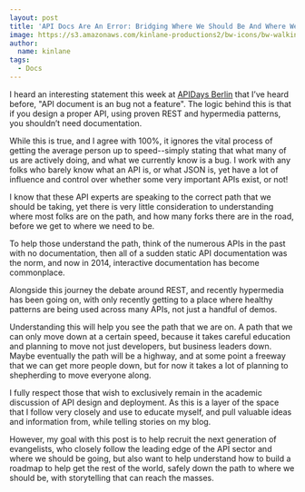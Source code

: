 ```yaml
---
layout: post
title: 'API Docs Are An Error: Bridging Where We Should Be And Where We Are Currently'
image: https://s3.amazonaws.com/kinlane-productions2/bw-icons/bw-walking-path.png
author:
  name: kinlane
tags:
  - Docs
---
```

I heard an interesting statement this week at [APIDays Berlin](http://berlin.apidays.io/) that I’ve heard before, "API document is an bug not a feature". The logic behind this is that if you design a proper API, using proven REST and hypermedia patterns, you shouldn’t need documentation.

While this is true, and I agree with 100%, it ignores the vital process of getting the average person up to speed--simply stating that what many of us are actively doing, and what we currently know is a bug. I work with any folks who barely know what an API is, or what JSON is, yet have a lot of influence and control over whether some very important APIs exist, or not!

I know that these API experts are speaking to the correct path that we should be taking, yet there is very little consideration to understanding where most folks are on the path, and how many forks there are in the road, before we get to where we need to be.

To help those understand the path, think of the numerous APIs in the past with no documentation, then all of a sudden static API documentation was the norm, and now in 2014, interactive documentation has become commonplace.

Alongside this journey the debate around REST, and recently hypermedia has been going on, with only recently getting to a place where healthy patterns are being used across many APIs, not just a handful of demos.

Understanding this will help you see the path that we are on. A path that we can only move down at a certain speed, because it takes careful education and planning to move not just developers, but business leaders down. Maybe eventually the path will be a highway, and at some point a freeway that we can get more people down, but for now it takes a lot of planning to shepherding to move everyone along.

I fully respect those that wish to exclusively remain in the academic discussion of API design and deployment. As this is a layer of the space that I follow very closely and use to educate myself, and pull valuable ideas and information from, while telling stories on my blog.

However, my goal with this post is to help recruit the next generation of evangelists, who closely follow the leading edge of the API sector and where we should be going, but also want to help understand how to build a roadmap to help get the rest of the world, safely down the path to where we should be, with storytelling that can reach the masses.